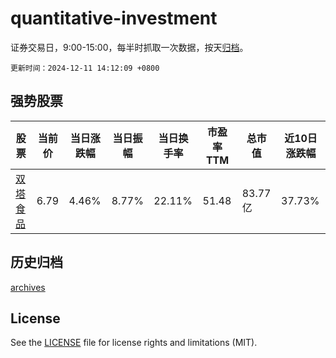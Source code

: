 # quantitative-investment

证券交易日，9:00-15:00，每半时抓取一次数据，按天[归档](archives)。

`更新时间：2024-12-11 14:12:09 +0800`

## 强势股票

|股票|当前价|当日涨跌幅|当日振幅|当日换手率|市盈率TTM|总市值|近10日涨跌幅|
|----|----|----|----|----|----|----|----|
|[双塔食品](https://xueqiu.com/S/SZ002481)|6.79|4.46%|8.77%|22.11%|51.48|83.77亿|37.73%|

## 历史归档

[archives](archives)

## License

See the [LICENSE](LICENSE) file for license rights and limitations (MIT).